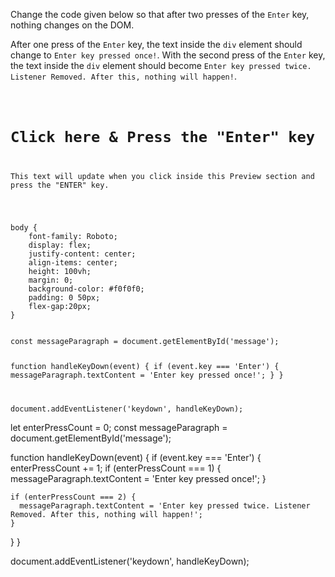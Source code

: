 Change the code given below so
that after two presses of the `Enter`
key, nothing changes on the DOM.

After one press of the `Enter` key, the
text inside the `div` element
should change to `Enter key pressed once!`.
With the second press of the `Enter` key, the
text inside the `div` element should
become `Enter key pressed twice.
Listener Removed. After this,
nothing will happen!`.

<codeblock language="javascript" type="exercise" testMode="fixedInput">
<code>
<panel language="html">
<h1>Click here & Press the "Enter" key</h1>
<p id="message">This text will update when you click inside this Preview section and press the "ENTER" key.</p>
</panel>
<panel language="css">
body {
    font-family: Roboto;
    display: flex;
    justify-content: center;
    align-items: center;
    height: 100vh;
    margin: 0;
    background-color: #f0f0f0;
    padding: 0 50px;
    flex-gap:20px;
}
</panel>
<panel language="javascript">
const messageParagraph = document.getElementById('message');

function handleKeyDown(event) {
    if (event.key === 'Enter') {
        messageParagraph.textContent = 'Enter key pressed once!';
    }
}

document.addEventListener('keydown', handleKeyDown);
</panel>
</code>

<solution>
let enterPressCount = 0;
const messageParagraph = document.getElementById('message');

function handleKeyDown(event) {
  if (event.key === 'Enter') {
    enterPressCount += 1;
    if (enterPressCount === 1) {
      messageParagraph.textContent = 'Enter key pressed once!';
    }

    if (enterPressCount === 2) {
      messageParagraph.textContent = 'Enter key pressed twice. Listener Removed. After this, nothing will happen!';
    }
  }
}

document.addEventListener('keydown', handleKeyDown);
</solution>

</codeblock>